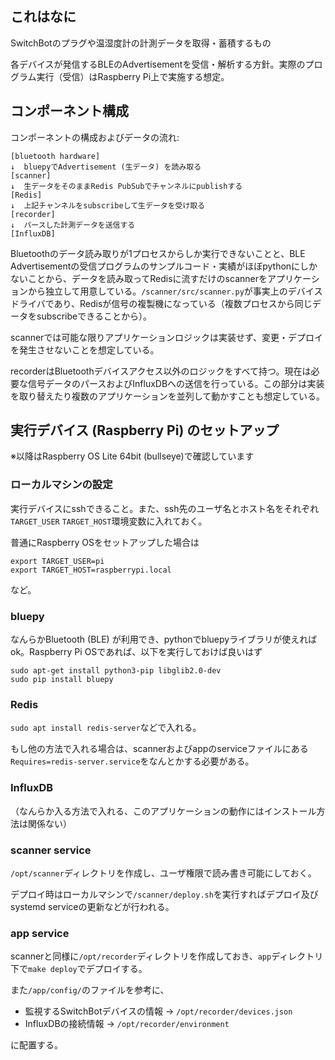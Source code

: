 ## これはなに
SwitchBotのプラグや温湿度計の計測データを取得・蓄積するもの

各デバイスが発信するBLEのAdvertisementを受信・解析する方針。実際のプログラム実行（受信）はRaspberry Pi上で実施する想定。

## コンポーネント構成

コンポーネントの構成およびデータの流れ:
```
[bluetooth hardware]
↓  bluepyでAdvertisement (生データ) を読み取る
[scanner]
↓  生データをそのままRedis PubSubでチャンネルにpublishする
[Redis]
↓  上記チャンネルをsubscribeして生データを受け取る
[recorder]
↓  パースした計測データを送信する
[InfluxDB]
```

Bluetoothのデータ読み取りが1プロセスからしか実行できないことと、BLE Advertisementの受信プログラムのサンプルコード・実績がほぼpythonにしかないことから、データを読み取ってRedisに流すだけのscannerをアプリケーションから独立して用意している。`/scanner/src/scanner.py`が事実上のデバイスドライバであり、Redisが信号の複製機になっている（複数プロセスから同じデータをsubscribeできることから）。

scannerでは可能な限りアプリケーションロジックは実装せず、変更・デプロイを発生させないことを想定している。

recorderはBluetoothデバイスアクセス以外のロジックをすべて持つ。現在は必要な信号データのパースおよびInfluxDBへの送信を行っている。この部分は実装を取り替えたり複数のアプリケーションを並列して動かすことも想定している。


## 実行デバイス (Raspberry Pi) のセットアップ
※以降はRaspberry OS Lite 64bit (bullseye)で確認しています

### ローカルマシンの設定
実行デバイスにsshできること。また、ssh先のユーザ名とホスト名をそれぞれ`TARGET_USER` `TARGET_HOST`環境変数に入れておく。

普通にRaspberry OSをセットアップした場合は
```
export TARGET_USER=pi
export TARGET_HOST=raspberrypi.local
```
など。

### bluepy
なんらかBluetooth (BLE) が利用でき、pythonでbluepyライブラリが使えればok。Raspberry Pi OSであれば、以下を実行しておけば良いはず
```shell
sudo apt-get install python3-pip libglib2.0-dev
sudo pip install bluepy
```

### Redis
`sudo apt install redis-server`などで入れる。

もし他の方法で入れる場合は、scannerおよびappのserviceファイルにある`Requires=redis-server.service`をなんとかする必要がある。

### InfluxDB
（なんらか入る方法で入れる、このアプリケーションの動作にはインストール方法は関係ない）

### scanner service
`/opt/scanner`ディレクトリを作成し、ユーザ権限で読み書き可能にしておく。

デプロイ時はローカルマシンで`/scanner/deploy.sh`を実行すればデプロイ及びsystemd serviceの更新などが行われる。

### app service
scannerと同様に`/opt/recorder`ディレクトリを作成しておき、`app`ディレクトリ下で`make deploy`でデプロイする。

また`/app/config/`のファイルを参考に、
* 監視するSwitchBotデバイスの情報 -> `/opt/recorder/devices.json`
* InfluxDBの接続情報 -> `/opt/recorder/environment` 

に配置する。
